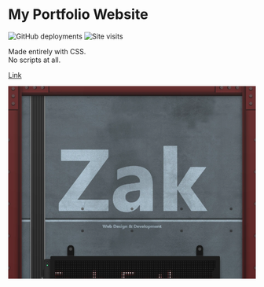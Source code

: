 # My Portfolio Website

![GitHub deployments](https://img.shields.io/github/deployments/gigabyte5671/portfolio-2/github-pages?label=deployment)
![Site visits](https://img.shields.io/badge/dynamic/json?color=blue&label=visits&query=%24.value&url=https%3A%2F%2Fapi.countapi.xyz%2Fget%2Fzakweb.dev%2Fvisits)

Made entirely with CSS.  
No scripts at all.

[Link](https://zakweb.dev/)

![website preview](/images/site-banner.webp)
